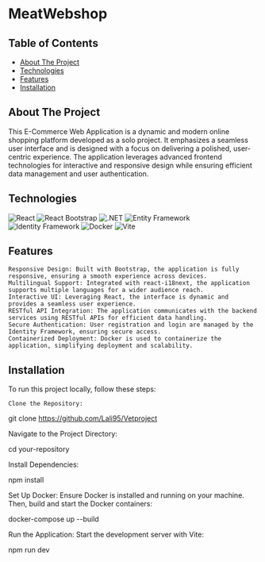 # MeatWebshop
## Table of Contents

 - [About The Project](#about-the-project)
 - [Technologies](#technologies)
 - [Features](#features)
 - [Installation](#installation)

## About The Project

This E-Commerce Web Application is a dynamic and modern online shopping platform developed as a solo project. It emphasizes a seamless user interface and is designed with a focus on delivering a polished, user-centric experience. The application leverages advanced frontend technologies for interactive and responsive design while ensuring efficient data management and user authentication.

## Technologies

   ![React](https://img.shields.io/badge/React-20232A?style=for-the-badge&logo=react&logoColor=61DAFB) 
   ![React Bootstrap](https://img.shields.io/badge/React%20Bootstrap-563D7C?style=for-the-badge&logo=bootstrap&logoColor=white)
    ![.NET](https://img.shields.io/badge/.NET-512BD4?style=for-the-badge&logo=dotnet&logoColor=white)
   ![Entity Framework](https://img.shields.io/badge/Entity%20Framework-007ACC?style=for-the-badge&logo=Microsoft&logoColor=white)
   ![Identity Framework](https://img.shields.io/badge/Identity%20Framework-4B32C3?style=for-the-badge&logo=Microsoft&logoColor=white)
   ![Docker](https://img.shields.io/badge/Docker-2496ED?style=for-the-badge&logo=docker&logoColor=white)
    ![Vite](https://img.shields.io/badge/Vite-646CFF?style=for-the-badge&logo=vite&logoColor=white) 

## Features

    Responsive Design: Built with Bootstrap, the application is fully responsive, ensuring a smooth experience across devices.
    Multilingual Support: Integrated with react-i18next, the application supports multiple languages for a wider audience reach.
    Interactive UI: Leveraging React, the interface is dynamic and provides a seamless user experience.
    RESTful API Integration: The application communicates with the backend services using RESTful APIs for efficient data handling.
    Secure Authentication: User registration and login are managed by the Identity Framework, ensuring secure access.
    Containerized Deployment: Docker is used to containerize the application, simplifying deployment and scalability.

## Installation

To run this project locally, follow these steps:

    Clone the Repository:

    

git clone https://github.com/Lali95/Vetproject

Navigate to the Project Directory:



cd your-repository

Install Dependencies:



npm install

Set Up Docker:
Ensure Docker is installed and running on your machine. Then, build and start the Docker containers:



docker-compose up --build

Run the Application:
Start the development server with Vite:



npm run dev


